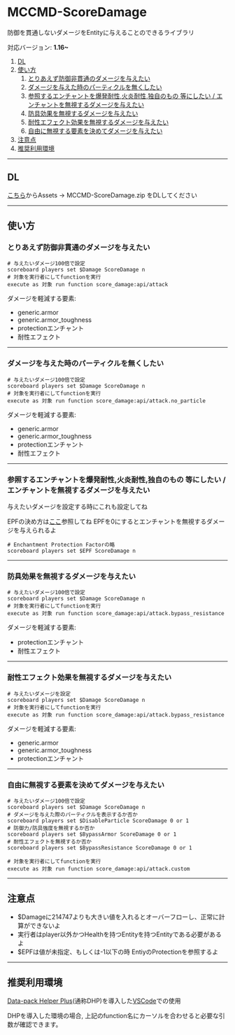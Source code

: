 # MCCMD-ScoreDamage
防御を貫通しないダメージをEntityに与えることのできるライブラリ

対応バージョン: **1.16~**

1. [DL](#howToDL)
1. [使い方](#howToUse)
  	1. [とりあえず防御非貫通のダメージを与えたい](#1)
    2. [ダメージを与えた時のパーティクルを無くしたい](#2)
    3. [参照するエンチャントを爆発耐性,火炎耐性,独自のもの 等にしたい / エンチャントを無視するダメージを与えたい](#3)
    4. [防具効果を無視するダメージを与えたい](#4)
    5. [耐性エフェクト効果を無視するダメージを与えたい](#5)
    6. [自由に無視する要素を決めてダメージを与えたい](#6)
1. [注意点](#w)
1. [推奨利用環境](#r)

---
<a id="howToDL"></a>
## DL
[こちら](https://github.com/ChenCMD/MCCMD-ScoreDamage/releases/tag/1.0)からAssets -> MCCMD-ScoreDamage.zip をDLしてください

---
<a id="howToUse"></a>
## 使い方

<A id="1"></a>
### とりあえず防御非貫通のダメージを与えたい
```mcfunction
# 与えたいダメージ100倍で設定
scoreboard players set $Damage ScoreDamage n
# 対象を実行者にしてfunctionを実行
execute as 対象 run function score_damage:api/attack
```
ダメージを軽減する要素:
* generic.armor
* generic.armor_toughness
* protectionエンチャント
* 耐性エフェクト

---
<A id="2"></a>
### ダメージを与えた時のパーティクルを無くしたい
```mcfunction
# 与えたいダメージ100倍で設定
scoreboard players set $Damage ScoreDamage n
# 対象を実行者にしてfunctionを実行
execute as 対象 run function score_damage:api/attack.no_particle
```
ダメージを軽減する要素:
* generic.armor
* generic.armor_toughness
* protectionエンチャント
* 耐性エフェクト

---
<A id="3"></a>
### 参照するエンチャントを爆発耐性,火炎耐性,独自のもの 等にしたい / エンチャントを無視するダメージを与えたい
与えたいダメージを設定する時にこれも設定してね

EPFの決め方は[ここ](https://minecraft.gamepedia.com/Armor#Enchantments)参照してね
EPFを0にするとエンチャントを無視するダメージを与えられるよ
```mcfunction
# Enchantment Protection Factorの略
scoreboard players set $EPF ScoreDamage n
```

---
<A id="4"></a>
### 防具効果を無視するダメージを与えたい
```mcfunction
# 与えたいダメージ100倍で設定
scoreboard players set $Damage ScoreDamage n
# 対象を実行者にしてfunctionを実行
execute as 対象 run function score_damage:api/attack.bypass_resistance
```
ダメージを軽減する要素:
* protectionエンチャント
* 耐性エフェクト

---
<A id="5"></a>
### 耐性エフェクト効果を無視するダメージを与えたい
```mcfunction
# 与えたいダメージを設定
scoreboard players set $Damage ScoreDamage n
# 対象を実行者にしてfunctionを実行
execute as 対象 run function score_damage:api/attack.bypass_resistance
```
ダメージを軽減する要素:
* generic.armor
* generic.armor_toughness
* protectionエンチャント

---
<A id="6"></a>
### 自由に無視する要素を決めてダメージを与えたい
```mcfunction
# 与えたいダメージ100倍で設定
scoreboard players set $Damage ScoreDamage n
# ダメージを与えた際のパーティクルを表示するか否か
scoreboard players set $DisableParticle ScoreDamage 0 or 1
# 防御力/防具強度を無視するか否か
scoreboard players set $BypassArmor ScoreDamage 0 or 1
# 耐性エフェクトを無視するか否か
scoreboard players set $BypassResistance ScoreDamage 0 or 1

# 対象を実行者にしてfunctionを実行
execute as 対象 run function score_damage:api/attack.custom
```

---
<A id="w"></a>
## 注意点
* $Damageに214747よりも大きい値を入れるとオーバーフローし、正常に計算ができないよ
* 実行者はplayer以外かつHealthを持つEntityを持つEntityである必要があるよ
* $EPFは値が未指定、もしくは-1以下の時 EntiyのProtectionを参照するよ

---
<A id="r"></a>
## 推奨利用環境
[Data-pack Helper Plus](https://github.com/SPGoding/datapack-language-server)(通称DHP)を導入した[VSCode](https://azure.microsoft.com/ja-jp/products/visual-studio-code/)での使用

DHPを導入した環境の場合, 上記のfunction名にカーソルを合わせると必要な引数が確認できます。
